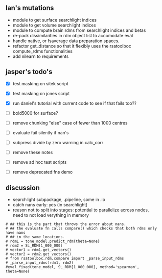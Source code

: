 ## Ian's mutations

- module to get surface searchlight indices
- module to get volume searchlight indices
- module to compute brain rdms from searchlight 
indices and betas  
- re-pack dissimilarities in rdm object list to accomodate eval
- handle native, or fsaverage data preparation spaces.
- refactor get_distance so that it flexibly uses the rsatoolboc compute_rdms functionalities
- add nilearn to requirements

## jasper's todo's

- [x] test masking on sitek script
- [x] test masking on jones script
- [x] run daniel's tutorial with current code to see if that fails too??
- [ ] bold5000 for surface?
- [ ] remove chunking "else" case of fewer than 1000 centres
- [ ] evaluate fail silently if nan's
- [ ] subpress divide by zero warning in calc_corr
- [ ] remove these notes
- [ ] remove ad hoc test scripts
- [ ] remove deprecated fns demo


## discussion

- searchlight subpackage, .pipeline, some in .io
- catch nans early: yes (in searchlight)
- reason not to split into stages: potential to parallelize across nodes, need to not load verything in memory

```
# ## this is the part that throws the error about nans.
# ## the evaluate fn calls compare() which checks that both rdms only have nans
# ## in the same locations. 
# rdm1 = tone_model.predict_rdm(theta=None)
# rdm2 = SL_RDM[1_000_000]
# vector1 = rdm1.get_vectors()
# vector2 = rdm2.get_vectors()
# from rsatoolbox.rdm.compare import _parse_input_rdms
# _parse_input_rdms(rdm1, rdm2)
#eval_fixed(tone_model, SL_RDM[1_000_000], method='spearman', theta=None)
```

